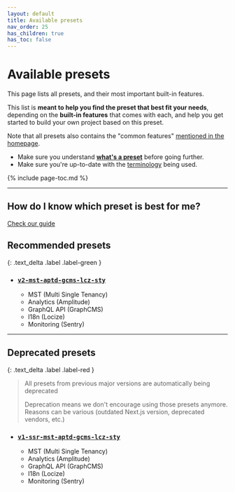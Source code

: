 ```yaml
---
layout: default
title: Available presets
nav_order: 25
has_children: true
has_toc: false
---
```


# Available presets

<div class="code-example" markdown="1">
This page lists all presets, and their most important built-in features.

This list is **meant to help you find the preset that best fit your needs**, depending on the **built-in features** that comes with each,
and help you get started to build your own project based on this preset.

Note that all presets also contains the "common features" [mentioned in the homepage](../#common-features-available-in-all-presets).

- Make sure you understand [**what's a preset**](../concepts/presets) before going further.
- Make sure you're up-to-date with the [terminology](../reference/terminology) being used.
</div>

{% include page-toc.md %}

---

## How do I know which preset is best for me?

[Check our guide](../concepts/presets#how-do-i-know-which-preset-is-best-for-me)


## Recommended presets
{: .text_delta .label .label-green }

- ### [`v2-mst-aptd-gcms-lcz-sty`](./v2-mst-aptd-gcms-lcz-sty)
    - MST (Multi Single Tenancy)
    - Analytics (Amplitude)
    - GraphQL API (GraphCMS)
    - I18n (Locize)
    - Monitoring (Sentry)

---

## Deprecated presets
{: .text_delta .label .label-red }

> All presets from previous major versions are automatically being deprecated
>
> Deprecation means we don't encourage using those presets anymore. Reasons can be various (outdated Next.js version, deprecated vendors, etc.)

- ### [`v1-ssr-mst-aptd-gcms-lcz-sty`](./v1-ssr-mst-aptd-gcms-lcz-sty)
    - MST (Multi Single Tenancy)
    - Analytics (Amplitude)
    - GraphQL API (GraphCMS)
    - I18n (Locize)
    - Monitoring (Sentry)
